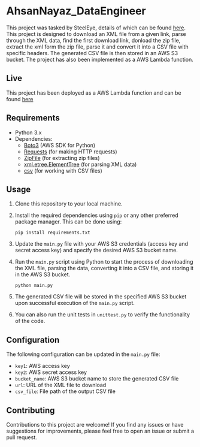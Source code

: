 # AhsanNayaz_DataEngineer

This project was tasked by SteelEye, details of which can be found [here](https://github.com/steeleye/recruitment-ext/wiki/Python-Engineer-Assessment). This project is designed to download an XML file from a given link, parse through the XML data, find the first download link, donload the zip file, extract the xml form the zip file, parse it and convert it into a CSV file with specific headers. The generated CSV file is then stored in an AWS S3 bucket. The project has also been implemented as a AWS Lambda function.

## Live

This project has been deployed as a AWS Lambda function and can be found [here](https://o5fcvq4skj5eprjmp3q4b3rznq0pljds.lambda-url.ap-southeast-1.on.aws/)

## Requirements

- Python 3.x
- Dependencies:
  - [Boto3](https://boto3.amazonaws.com/v1/documentation/api/latest/index.html) (AWS SDK for Python)
  - [Requests](https://docs.python-requests.org/en/latest/) (for making HTTP requests)
  - [ZipFile](https://docs.python.org/3/library/zipfile.html) (for extracting zip files)
  - [xml.etree.ElementTree](https://docs.python.org/3/library/xml.etree.elementtree.html) (for parsing XML data)
  - [csv](https://docs.python.org/3/library/csv.html) (for working with CSV files)

## Usage

1. Clone this repository to your local machine.
2. Install the required dependencies using `pip` or any other preferred package manager.
   This can be done using:

   ```
   pip install requirements.txt
   ```
3. Update the `main.py` file with your AWS S3 credentials (access key and secret access key) and specify the desired AWS S3 bucket name.
4. Run the `main.py` script using Python to start the process of downloading the XML file, parsing the data, converting it into a CSV file, and storing it in the AWS S3 bucket.

    ```
    python main.py
    ```
6. The generated CSV file will be stored in the specified AWS S3 bucket upon successful execution of the `main.py` script.
7. You can also run the unit tests in `unittest.py` to verify the functionality of the code.

## Configuration

The following configuration can be updated in the `main.py` file:

- `key1`: AWS access key
- `key2`: AWS secret access key
- `bucket_name`: AWS S3 bucket name to store the generated CSV file
- `url`: URL of the XML file to download
- `csv_file`: File path of the output CSV file

## Contributing

Contributions to this project are welcome! If you find any issues or have suggestions for improvements, please feel free to open an issue or submit a pull request.
